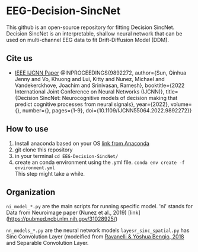 # EEG-Decision-SincNet

This github is an open-source repository for fitting Decision SincNet. Decision SincNet is an interpretable, shallow neural network that can be used on multi-channel EEG data to fit Drift-Diffusion Model (DDM).


## Cite us
* [IEEE IJCNN Paper](https://ieeexplore.ieee.org/document/9892272)    @INPROCEEDINGS{9892272,
  author={Sun, Qinhua Jenny and Vo, Khuong and Lui, Kitty and Nunez, Michael and Vandekerckhove, Joachim and Srinivasan, Ramesh},
  booktitle={2022 International Joint Conference on Neural Networks (IJCNN)}, 
  title={Decision SincNet: Neurocognitive models of decision making that predict cognitive processes from neural signals}, 
  year={2022},
  volume={},
  number={},
  pages={1-9},
  doi={10.1109/IJCNN55064.2022.9892272}}


## How to use

1. Install anaconda based on your OS [link from Anaconda](https://docs.anaconda.com/anaconda/install/)  
2. git clone this repository
3. in your terminal ```cd EEG-Decision-SincNet/```
4. create an conda environment using the .yml file. ```conda env create -f environment.yml```  
   This step might take a while. 


## Organization
```ni_model_*.py``` are the main scripts for running specific model. 'ni' stands for Data from Neuroimage paper (Nunez et al., 2019) [link] (https://pubmed.ncbi.nlm.nih.gov/31028925/) 

```nn_models_*.py``` are the neural network models 
```layesr_sinc_spatial.py``` has Sinc Convolution Layer (modeified from [Ravanelli & Yoshua Bengio, 2018](https://arxiv.org/abs/1808.00158) and Separable Convolution Layer.

